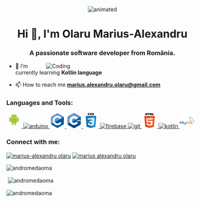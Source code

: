 
<p align="center">
  <img src="https://user-images.githubusercontent.com/116078879/217859308-91cf550b-f186-45d3-adcc-52c72b617ea6.gif" alt="animated" />
</p>
<h1 align="center">Hi 👋, I'm Olaru Marius-Alexandru</h1>
<h3 align="center">A passionate software developer from România.</h3>
<img align="right" alt="Coding" width="400" src="https://whatifgaming.com/wp-content/uploads/2022/03/Open-A-New-Window.gif">

- 🌱 I’m currently learning **Kotlin language**

- 📫 How to reach me **marius.alexandru.olaru@gmail.com**

<h3 align="left">Languages and Tools:</h3>
<p align="left"> <a href="https://developer.android.com" target="_blank" rel="noreferrer"> <img src="https://raw.githubusercontent.com/devicons/devicon/master/icons/android/android-original-wordmark.svg" alt="android" width="40" height="40"/> </a> <a href="https://www.arduino.cc/" target="_blank" rel="noreferrer"> 
<img src="https://cdn.worldvectorlogo.com/logos/arduino-1.svg" alt="arduino" width="40" height="40"/> </a> <a href="https://www.cprogramming.com/" target="_blank" rel="noreferrer"> 
<img src="https://raw.githubusercontent.com/devicons/devicon/master/icons/c/c-original.svg" alt="c" width="40" height="40"/> </a> <a href="https://www.w3schools.com/cpp/" target="_blank" rel="noreferrer">
<img src="https://raw.githubusercontent.com/devicons/devicon/master/icons/cplusplus/cplusplus-original.svg" alt="cplusplus" width="40" height="40"/> </a> <a href="https://www.w3schools.com/css/" target="_blank" rel="noreferrer"> 
<img src="https://raw.githubusercontent.com/devicons/devicon/master/icons/css3/css3-original-wordmark.svg" alt="css3" width="40" height="40"/> </a> <a href="https://firebase.google.com/" target="_blank" rel="noreferrer">
<img src="https://www.vectorlogo.zone/logos/firebase/firebase-icon.svg" alt="firebase" width="40" height="40"/> </a> <a href="https://git-scm.com/" target="_blank" rel="noreferrer"> 
<img src="https://www.vectorlogo.zone/logos/git-scm/git-scm-icon.svg" alt="git" width="40" height="40"/> </a> <a href="https://www.w3.org/html/" target="_blank" rel="noreferrer"> 
<img src="https://raw.githubusercontent.com/devicons/devicon/master/icons/html5/html5-original-wordmark.svg" alt="html5" width="40" height="40"/> </a> <a href="https://kotlinlang.org" target="_blank" rel="noreferrer"> 
<img src="https://www.vectorlogo.zone/logos/kotlinlang/kotlinlang-icon.svg" alt="kotlin" width="40" height="40"/> </a> <a href="https://www.mysql.com/" target="_blank" rel="noreferrer"> 
<img src="https://raw.githubusercontent.com/devicons/devicon/master/icons/mysql/mysql-original-wordmark.svg" alt="mysql" width="40" height="40"/> </a> 
</p>

<h3 align="left">Connect with me:</h3>
<p align="left">
<a href="https://linkedin.com/in/marius-alexandru-olaru-390599229" target="blank"><img align="center" src="https://raw.githubusercontent.com/rahuldkjain/github-profile-readme-generator/master/src/images/icons/Social/linked-in-alt.svg" alt="marius-alexandru olaru" height="30" width="40" /></a>
<a href="https://fb.com/profile.php?id=100010019945137" target="blank"><img align="center" src="https://raw.githubusercontent.com/rahuldkjain/github-profile-readme-generator/master/src/images/icons/Social/facebook.svg" alt="marius alexandru olaru" height="30" width="40" /></a>
</p>

<p><img align="center" src="https://github-readme-stats.vercel.app/api/top-langs?username=andromedaoma&show_icons=true&locale=en&layout=compact" alt="andromedaoma" /></p>

<p>&nbsp;<img align="center" src="https://github-readme-stats.vercel.app/api?username=andromedaoma&show_icons=true&locale=en" alt="andromedaoma" /></p>

<p><img align="center" src="https://github-readme-streak-stats.herokuapp.com/?user=andromedaoma&" alt="andromedaoma" /></p>
